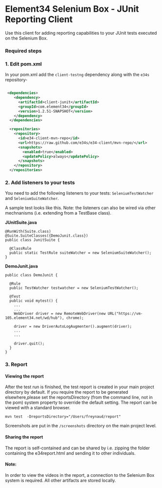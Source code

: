 # Element34 Selenium Box - JUnit Reporting Client

Use this client for adding reporting capabilities to your JUnit tests executed on the Selenium Box.

### Required steps
### 1. Edit pom.xml 
In your pom.xml add the ``client-testng`` dependency along with the ``e34s`` repository-  
```xml

 <dependencies>
    <dependency>
      <artifactId>client-junit</artifactId>
      <groupId>com.element34</groupId>
      <version>1.2.51-SNAPSHOT</version>
    </dependency>
  </dependencies>
```

```xml
  <repositories>
    <repository>
      <id>e34-client-mvn-repo</id>
      <url>https://raw.github.com/e34s/e34-client/mvn-repo/</url>
      <snapshots>
        <enabled>true</enabled>
        <updatePolicy>always</updatePolicy>
      </snapshots>
    </repository>
  </repositories>
```


### 2. Add listeners to your tests
You need to add the following listeners to your tests: ``SeleniumTestWatcher`` and ``SeleniumSuiteWatcher``. 

A sample test looks like this. Note: the listeners can also be wired via other mechnanisms (i.e. extending from a TestBase class). 

**JUnitSuite.java**
```
@RunWith(Suite.class)
@Suite.SuiteClasses({DemoJunit.class})
public class JunitSuite {

  @ClassRule
  public static TestRule suiteWatcher = new SeleniumSuiteWatcher();
}
```

**DemoJunit.java**
```
public class DemoJunit {

  @Rule
  public TestWatcher testwatcher = new SeleniumTestWatcher();

  @Test
  public void mytest() {
    ...
    ...
    WebDriver driver = new RemoteWebDriver(new URL("https://vm-105.element34.net/wd/hub"), chrome);

    driver = new DriverAutoLogAugmenter().augment(driver);
    ...
    ...
    
    driver.quit();
  }
}
```

### 3. Report
#### Viewing the report
After the test run is finished, the test report is created in your main project directory by default. If you require the report to be generated elsewhere,please set the reportsDirectory (from the command line, not in the pom) system property to override the default setting. 
The report can be viewed with a standard browser. 
```
mvn test  -DreportsDirectory="/Users/freynaud/report" 
```
Screenshots are put in the ```/screenshots```  directory on the main project level. 

#### Sharing the report
The report is self-contained and can be shared by i.e. zipping the folder containing the e34report.html and sending it to other individuals. 

#### Note: 
In order to view the videos in the report, a connection to the Selenium Box system is required. All other artifacts are stored locally. 

